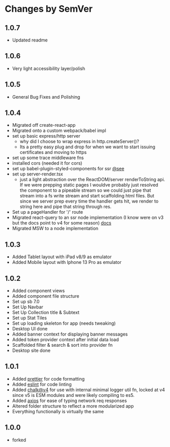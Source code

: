 # Changes by SemVer

## 1.0.7

- Updated readme

## 1.0.6  

- Very light accessibility layer/polish

## 1.0.5

- General Bug Fixes and Polishing

## 1.0.4

- Migrated off create-react-app
- Migrated onto a custom webpack/babel impl
- set up basic express/http server
  - why did I choose to wrap express in http.createServer()?
  - Its a pretty easy plug and drop for when we want to start issuing certificates and moving to https
- set up some trace middleware fns
- installed cors (needed it for cors)
- set up babel-plugin-styled-components for ssr [@see](https://styled-components.com/docs/advanced#server-side-rendering)
- set up server-render.tsx
  - just a light abstraction over the ReactDOM/server renderToString api. If we were prepping static pages I wouldve probably just resolved the component to a pipeable stream so we could just pipe that stream into a fs write stream and start scaffolding html files. But since we server prep every time the handler gets hit, we render to string here and pipe that string through res.
- Set up a pageHandler for '/' route
- Migrated react-query to an ssr node implementation (I know were on v3 but the docs point to v4 for some reason) [docs](https://tanstack.com/query/v4/docs/react/guides/ssr#server)
- Migrated MSW to a node implementation

## 1.0.3  

- Added Tablet layout with iPad v8/9 as emulator
- Added Mobile layout with Iphone 13 Pro as emulator

## 1.0.2  

- Added component views
- Added component file structure
- Set up sb 7.0
- Set Up Navbar
- Set Up Collection title & Subtext
- Set up Stat Tiles
- Set up loading skeleton for app (needs tweaking)
- Desktop UI done
- Added banner context for displaying banner messages
- Added token provider context after initial data load
- Scaffolded filter & search & sort into provider fn
- Desktop site done

## 1.0.1  

- Added [prettier](https://www.npmjs.com/package/prettier) for code formatting
- Added [eslint](https://www.npmjs.com/package/eslint) for code linting
- Added [chalk@v4](https://www.npmjs.com/package/chalk) for use with internal minimal logger util fn, locked at v4 since v5 is ESM modules and were likely compiling to es5.
- Added [axios](https://www.npmjs.com/package/axios) for ease of typing network req responses
- Altered folder structure to reflect a more modularized app
- Everything functionally is virtually the same

## 1.0.0  

- forked
